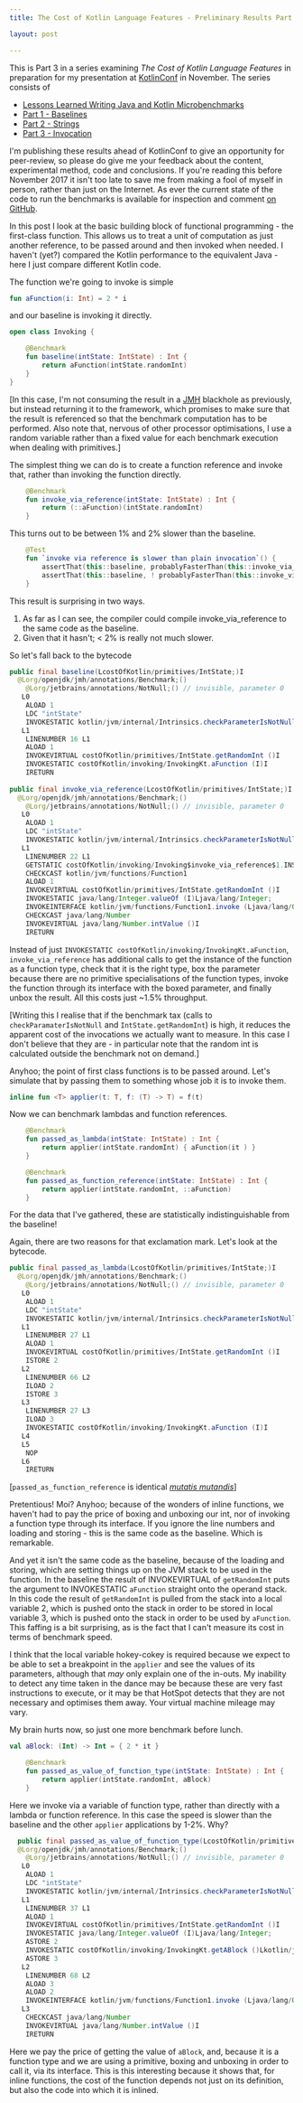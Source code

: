 ```yaml
---
title: The Cost of Kotlin Language Features - Preliminary Results Part 3 - Invocation

layout: post

---
```

This is Part 3 in a series examining *The Cost of Kotlin Language Features* in preparation for my presentation at [KotlinConf](http://kotlinconf.com) in November. The series consists of 

* [Lessons Learned Writing Java and Kotlin Microbenchmarks](benchmarks.html)
* [Part 1 - Baselines](cost-of-kotlin-preliminary-results-part1-baselines.html)
* [Part 2 - Strings](cost-of-kotlin-preliminary-results-part2-strings.html)
* [Part 3 - Invocation](cost-of-kotlin-preliminary-results-part3-invocation.html)

I'm publishing these results ahead of KotlinConf to give an opportunity for peer-review, so please do give me your feedback about the content, experimental method, code and conclusions. If you're reading this before November 2017 it isn't too late to save me from making a fool of myself in person, rather than just on the Internet. As ever the current state of the code to run the benchmarks is available for inspection and comment [on GitHub](https://github.com/dmcg/kostings).
 
In this post I look at the basic building block of functional programming - the first-class function. This allows us to treat a unit of computation as just another reference, to be passed around and then invoked when needed. I haven't (yet?) compared the Kotlin performance to the equivalent Java - here I just compare different Kotlin code.

The function we're going to invoke is simple

```kotlin
fun aFunction(i: Int) = 2 * i
```

and our baseline is invoking it directly.

```kotlin
open class Invoking {

    @Benchmark
    fun baseline(intState: IntState) : Int {
        return aFunction(intState.randomInt)
    }
}
```

[In this case, I'm not consuming the result in a [JMH](http://openjdk.java.net/projects/code-tools/jmh/) blackhole as previously, but instead returning it to the framework, which promises to make sure that the result is referenced so that the benchmark computation has to be performed. Also note that, nervous of other processor optimisations, I use a random variable rather than a fixed value for each benchmark execution when dealing with primitives.] 
 
The simplest thing we can do is to create a function reference and invoke that, rather than invoking the function directly.

```kotlin
    @Benchmark
    fun invoke_via_reference(intState: IntState) : Int {
        return (::aFunction)(intState.randomInt)
    }
```

This turns out to be between 1% and 2% slower than the baseline. 

```kotlin
    @Test
    fun `invoke via reference is slower than plain invocation`() {
        assertThat(this::baseline, probablyFasterThan(this::invoke_via_reference, byAFactorOf = 0.01))
        assertThat(this::baseline, ! probablyFasterThan(this::invoke_via_reference, byAFactorOf = 0.02))
    }
```

This result is surprising in two ways.

1.  As far as I can see, the compiler could compile invoke_via_reference to the same code as the baseline.
2.  Given that it hasn't; < 2% is really not much slower.

So let's fall back to the bytecode

```java
public final baseline(LcostOfKotlin/primitives/IntState;)I
  @Lorg/openjdk/jmh/annotations/Benchmark;()
    @Lorg/jetbrains/annotations/NotNull;() // invisible, parameter 0
   L0
    ALOAD 1
    LDC "intState"
    INVOKESTATIC kotlin/jvm/internal/Intrinsics.checkParameterIsNotNull (Ljava/lang/Object;Ljava/lang/String;)V
   L1
    LINENUMBER 16 L1
    ALOAD 1
    INVOKEVIRTUAL costOfKotlin/primitives/IntState.getRandomInt ()I
    INVOKESTATIC costOfKotlin/invoking/InvokingKt.aFunction (I)I
    IRETURN
    
public final invoke_via_reference(LcostOfKotlin/primitives/IntState;)I
  @Lorg/openjdk/jmh/annotations/Benchmark;()
    @Lorg/jetbrains/annotations/NotNull;() // invisible, parameter 0
   L0
    ALOAD 1
    LDC "intState"
    INVOKESTATIC kotlin/jvm/internal/Intrinsics.checkParameterIsNotNull (Ljava/lang/Object;Ljava/lang/String;)V
   L1
    LINENUMBER 22 L1
    GETSTATIC costOfKotlin/invoking/Invoking$invoke_via_reference$1.INSTANCE : LcostOfKotlin/invoking/Invoking$invoke_via_reference$1;
    CHECKCAST kotlin/jvm/functions/Function1
    ALOAD 1
    INVOKEVIRTUAL costOfKotlin/primitives/IntState.getRandomInt ()I
    INVOKESTATIC java/lang/Integer.valueOf (I)Ljava/lang/Integer;
    INVOKEINTERFACE kotlin/jvm/functions/Function1.invoke (Ljava/lang/Object;)Ljava/lang/Object;
    CHECKCAST java/lang/Number
    INVOKEVIRTUAL java/lang/Number.intValue ()I
    IRETURN
```

Instead of just `INVOKESTATIC costOfKotlin/invoking/InvokingKt.aFunction`, `invoke_via_reference` has additional calls to get the instance of the function as a function type, check that it is the right type, box the parameter because there are no primitive specialisations of the function types, invoke the function through its interface with the boxed parameter, and finally unbox the result. All this costs just ~1.5% throughput.

[Writing this I realise that if the benchmark tax (calls to `checkParamaterIsNotNull` and `IntState.getRandomInt`) is high, it reduces the apparent cost of the invocations we actually want to measure. In this case I don't believe that they are - in particular note that the random int is calculated outside the benchmark not on demand.]

Anyhoo; the point of first class functions is to be passed around. Let's simulate that by passing them to something whose job it is to invoke them.

```kotlin
inline fun <T> applier(t: T, f: (T) -> T) = f(t)
```

Now we can benchmark lambdas and function references.

```kotlin
    @Benchmark
    fun passed_as_lambda(intState: IntState) : Int {
        return applier(intState.randomInt) { aFunction(it ) }
    }

    @Benchmark
    fun passed_as_function_reference(intState: IntState) : Int {
        return applier(intState.randomInt, ::aFunction)
    }
```

For the data that I've gathered, these are statistically indistinguishable from the baseline!

Again, there are two reasons for that exclamation mark. Let's look at the bytecode.

```java
public final passed_as_lambda(LcostOfKotlin/primitives/IntState;)I
  @Lorg/openjdk/jmh/annotations/Benchmark;()
    @Lorg/jetbrains/annotations/NotNull;() // invisible, parameter 0
   L0
    ALOAD 1
    LDC "intState"
    INVOKESTATIC kotlin/jvm/internal/Intrinsics.checkParameterIsNotNull (Ljava/lang/Object;Ljava/lang/String;)V
   L1
    LINENUMBER 27 L1
    ALOAD 1
    INVOKEVIRTUAL costOfKotlin/primitives/IntState.getRandomInt ()I
    ISTORE 2
   L2
    LINENUMBER 66 L2
    ILOAD 2
    ISTORE 3
   L3
    LINENUMBER 27 L3
    ILOAD 3
    INVOKESTATIC costOfKotlin/invoking/InvokingKt.aFunction (I)I
   L4
   L5
    NOP
   L6
    IRETURN
```

[`passed_as_function_reference` is identical [*mutatis mutandis*](https://www.merriam-webster.com/dictionary/mutatis%20mutandis)]

Pretentious! Moi? Anyhoo; because of the wonders of inline functions, we haven't had to pay the price of boxing and unboxing our int, nor of invoking a function type through its interface. If you ignore the line numbers and loading and storing - this is the same code as the baseline. Which is remarkable.

And yet it isn't the same code as the baseline, because of the loading and storing, which are setting things up on the JVM stack to be used in the function. In the baseline the result of INVOKEVIRTUAL of `getRandomInt` puts the argument to INVOKESTATIC `aFunction` straight onto the operand stack. In this code the result of `getRandomInt` is pulled from the stack into a local variable 2, which is pushed onto the stack in order to be stored in local variable 3, which is pushed onto the stack in order to be used by `aFunction`. This faffing is a bit surprising, as is the fact that I can't measure its cost in terms of benchmark speed.

I think that the local variable hokey-cokey is required because we expect to be able to set a breakpoint in the `applier` and see the values of its parameters, although that *may* only explain one of the in-outs. My inability to detect any time taken in the dance may be because these are very fast instructions to execute, or it may be that HotSpot detects that they are not necessary and optimises them away. Your virtual machine mileage may vary.   

My brain hurts now, so just one more benchmark before lunch.

```kotlin
val aBlock: (Int) -> Int = { 2 * it }

    @Benchmark
    fun passed_as_value_of_function_type(intState: IntState) : Int {
        return applier(intState.randomInt, aBlock)
    }
```

Here we invoke via a variable of function type, rather than directly with a lambda or function reference. In this case the speed is slower than the baseline and the other `applier` applications by 1-2%. Why?

```java
  public final passed_as_value_of_function_type(LcostOfKotlin/primitives/IntState;)I
  @Lorg/openjdk/jmh/annotations/Benchmark;()
    @Lorg/jetbrains/annotations/NotNull;() // invisible, parameter 0
   L0
    ALOAD 1
    LDC "intState"
    INVOKESTATIC kotlin/jvm/internal/Intrinsics.checkParameterIsNotNull (Ljava/lang/Object;Ljava/lang/String;)V
   L1
    LINENUMBER 37 L1
    ALOAD 1
    INVOKEVIRTUAL costOfKotlin/primitives/IntState.getRandomInt ()I
    INVOKESTATIC java/lang/Integer.valueOf (I)Ljava/lang/Integer;
    ASTORE 2
    INVOKESTATIC costOfKotlin/invoking/InvokingKt.getABlock ()Lkotlin/jvm/functions/Function1;
    ASTORE 3
   L2
    LINENUMBER 68 L2
    ALOAD 3
    ALOAD 2
    INVOKEINTERFACE kotlin/jvm/functions/Function1.invoke (Ljava/lang/Object;)Ljava/lang/Object;
   L3
    CHECKCAST java/lang/Number
    INVOKEVIRTUAL java/lang/Number.intValue ()I
    IRETURN
```

Here we pay the price of getting the value of `aBlock`, and, because it is a function type and we are using a primitive, boxing and unboxing in order to call it, via its interface. This is this interesting because it shows that, for inline functions, the cost of the function depends not just on its definition, but also the code into which it is inlined. 

  



